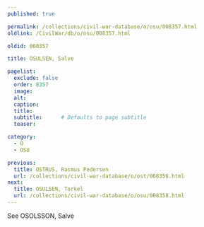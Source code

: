 ```yaml
---
published: true

permalink: /collections/civil-war-database/o/osu/008357.html
oldlink: /CivilWar/db/o/osu/008357.html

oldid: 008357

title: OSULSEN, Salve

pagelist:
  exclude: false
  order: 8357
  image: 
  alt:
  caption:
  title:
  subtitle:      # Defaults to page subtitle
  teaser:

category: 
  - O 
  - OSU

previous:
  title: OSTRUS, Rasmus Pedersen
  url: /collections/civil-war-database/o/ost/008356.html  
next:
  title: OSULSEN, Torkel
  url: /collections/civil-war-database/o/osu/008358.html   
---
```

See OSOLSSON, Salve